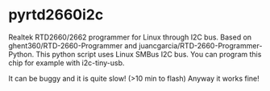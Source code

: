 # pyrtd2660i2c
Realtek RTD2660/2662 programmer for Linux through I2C bus.
Based on ghent360/RTD-2660-Programmer and juancgarcia/RTD-2660-Programmer-Python.
This python script uses Linux SMBus I2C bus. You can program this chip for example with i2c-tiny-usb.


It can be buggy and it is quite slow! (>10 min to flash)
Anyway it works fine!
